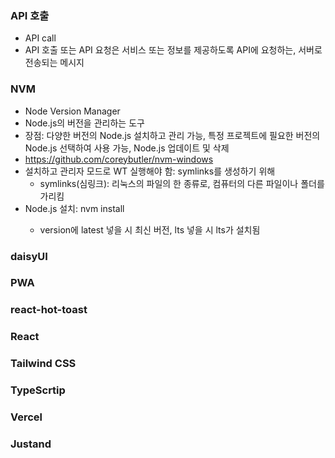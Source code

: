 ### API 호출
- API call
- API 호출 또는 API 요청은 서비스 또는 정보를 제공하도록 API에 요청하는, 서버로 전송되는 메시지


### NVM
- Node Version Manager
- Node.js의 버전을 관리하는 도구
- 장점: 다양한 버전의 Node.js 설치하고 관리 가능, 특정 프로젝트에 필요한 버전의 Node.js 선택하여 사용 가능, Node.js 업데이트 및 삭제
- https://github.com/coreybutler/nvm-windows
- 설치하고 관리자 모드로 WT 실행해야 함: symlinks를 생성하기 위해
    - symlinks(심링크): 리눅스의 파일의 한 종류로, 컴퓨터의 다른 파일이나 폴더를 가리킴
- Node.js 설치: nvm install <version>
    - version에 latest 넣을 시 최신 버전, lts 넣을 시 lts가 설치됨

### daisyUI
### PWA
### react-hot-toast
### React
### Tailwind CSS
### TypeScrtip
### Vercel
### Justand
